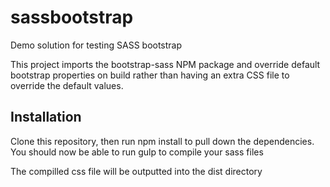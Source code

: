 # sassbootstrap
Demo solution for testing SASS bootstrap

This project imports the bootstrap-sass NPM package and override default bootstrap properties on build rather than having an extra CSS file to override the default values.

## Installation

Clone this repository, then run npm install to pull down the dependencies.
You should now be able to run gulp to compile your sass files

The compilled css file will be outputted into the dist directory
